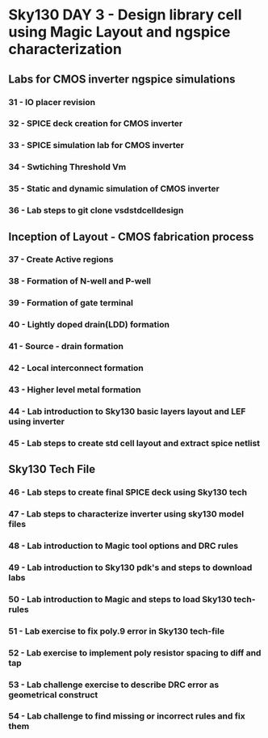 # Sky130 DAY 3 - Design library cell using Magic Layout and ngspice characterization

## Labs for CMOS inverter ngspice simulations
### 31 - IO placer revision
### 32 - SPICE deck creation for CMOS inverter
### 33 - SPICE simulation lab for CMOS inverter
### 34 - Swtiching Threshold Vm
### 35 - Static and dynamic simulation of CMOS inverter
### 36 - Lab steps to git clone vsdstdcelldesign
## Inception of Layout - CMOS fabrication process
### 37 - Create Active regions
### 38 - Formation of N-well and P-well
### 39 - Formation of gate terminal
### 40 - Lightly doped drain(LDD) formation
### 41 - Source - drain formation
### 42 - Local interconnect formation
### 43 - Higher level metal formation
### 44 - Lab introduction to Sky130 basic layers layout and LEF using inverter
### 45 - Lab steps to create std cell layout and extract spice netlist
## Sky130 Tech File
### 46 - Lab steps to create final SPICE deck using Sky130 tech
### 47 - Lab steps to characterize inverter using sky130 model files
### 48 - Lab introduction to Magic tool options and DRC rules
### 49 - Lab introduction to Sky130 pdk's and steps to download labs
### 50 - Lab introduction to Magic and steps to load Sky130 tech-rules
### 51 - Lab exercise to fix poly.9 error in Sky130 tech-file
### 52 - Lab exercise to implement poly resistor spacing to diff and tap
### 53 - Lab challenge exercise to describe DRC error as geometrical construct
### 54 - Lab challenge to find missing or incorrect rules and fix them
